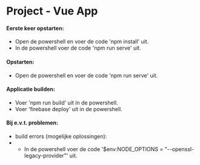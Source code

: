 # Project - Vue App
#### Eerste keer opstarten:
- Open de powershell en voer de code 'npm install' uit.
- In de powershell voer de code 'npm run serve' uit.

#### Opstarten: 
- Open de powershell en voer de code 'npm run serve' uit.

#### Applicatie builden:
- Voer 'npm run build' uit in de powershell.
- Voer 'firebase deploy' uit in de powershell.

#### Bij e.v.t. problemen:
- build errors (mogelijke oplossingen):
- - In de powershell voer de code '$env:NODE_OPTIONS = "--openssl-legacy-provider"' uit.
